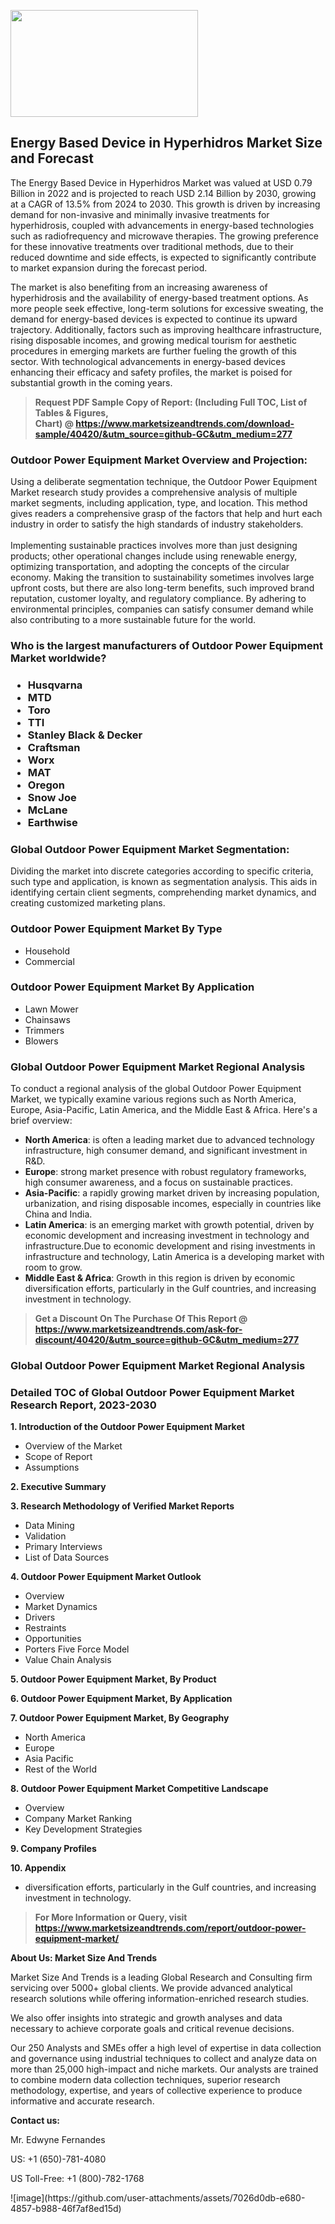 <p><img class="alignnone size-medium wp-image-20088" src="https://ffe5etoiles.com/wp-content/uploads/2024/12/MST1-300x171.png" alt="" width="300" height="171" /></p><h2>Energy Based Device in Hyperhidros Market Size and Forecast</h2><p>The Energy Based Device in Hyperhidros Market was valued at USD 0.79 Billion in 2022 and is projected to reach USD 2.14 Billion by 2030, growing at a CAGR of 13.5% from 2024 to 2030. This growth is driven by increasing demand for non-invasive and minimally invasive treatments for hyperhidrosis, coupled with advancements in energy-based technologies such as radiofrequency and microwave therapies. The growing preference for these innovative treatments over traditional methods, due to their reduced downtime and side effects, is expected to significantly contribute to market expansion during the forecast period.</p><p>The market is also benefiting from an increasing awareness of hyperhidrosis and the availability of energy-based treatment options. As more people seek effective, long-term solutions for excessive sweating, the demand for energy-based devices is expected to continue its upward trajectory. Additionally, factors such as improving healthcare infrastructure, rising disposable incomes, and growing medical tourism for aesthetic procedures in emerging markets are further fueling the growth of this sector. With technological advancements in energy-based devices enhancing their efficacy and safety profiles, the market is poised for substantial growth in the coming years.</p></p><blockquote id="" class=""><strong>Request PDF Sample Copy of Report: (Including Full TOC, List of Tables &amp; Figures, Chart)&nbsp;@&nbsp;<strong><a href="https://www.marketsizeandtrends.com/download-sample/40420/&utm_source=github-GC&utm_medium=277" target="_blank">https://www.marketsizeandtrends.com/download-sample/40420/&utm_source=github-GC&utm_medium=277</a></strong></strong></blockquote><h3 id="" class="">Outdoor Power Equipment Market&nbsp;Overview and Projection:</h3><p id="" class="">Using a deliberate segmentation technique, the Outdoor Power Equipment Market research study provides a comprehensive analysis of multiple market segments, including application, type, and location. This method gives readers a comprehensive grasp of the factors that help and hurt each industry in order to satisfy the high standards of industry stakeholders. <br /> <br />Implementing sustainable practices involves more than just designing products; other operational changes include using renewable energy, optimizing transportation, and adopting the concepts of the circular economy. Making the transition to sustainability sometimes involves large upfront costs, but there are also long-term benefits, such improved brand reputation, customer loyalty, and regulatory compliance. By adhering to environmental principles, companies can satisfy consumer demand while also contributing to a more sustainable future for the world.</p><h3 id="" class="">Who is the largest manufacturers of&nbsp;Outdoor Power Equipment Market worldwide?</h3><h3 class=""><p><ul><li>Husqvarna </li><li> MTD </li><li> Toro </li><li> TTI </li><li> Stanley Black & Decker </li><li> Craftsman </li><li> Worx </li><li> MAT </li><li> Oregon </li><li> Snow Joe </li><li> McLane </li><li> Earthwise</li></ul></p></h3><h3 id="" class="">Global&nbsp;Outdoor Power Equipment Market Segmentation:</h3><p id="" class="">Dividing the market into discrete categories according to specific criteria, such type and application, is known as segmentation analysis. This aids in identifying certain client segments, comprehending market dynamics, and creating customized marketing plans.</p><h3 id="" class="">Outdoor Power Equipment Market&nbsp;By Type</h3><p><p><ul><li>Household </li><li> Commercial</p></li></ul></p></p><h3 id="" class="">Outdoor Power Equipment Market&nbsp;By Application</h3><p class=""><p><ul><li>Lawn Mower </li><li> Chainsaws </li><li> Trimmers </li><li> Blowers</li></ul></p></p><h3 id="" class="">Global Outdoor Power Equipment Market Regional Analysis</h3><p id="" class="">To conduct a regional analysis of the global Outdoor Power Equipment Market, we typically examine various regions such as North America, Europe, Asia-Pacific, Latin America, and the Middle East &amp; Africa. Here's a brief overview:</p><ul><li><strong>North America</strong>: is often a leading market due to advanced technology infrastructure, high consumer demand, and significant investment in R&amp;D.</li><li><strong>Europe</strong>: strong market presence with robust regulatory frameworks, high consumer awareness, and a focus on sustainable practices.</li><li><strong>Asia-Pacific</strong>: a rapidly growing market driven by increasing population, urbanization, and rising disposable incomes, especially in countries like China and India.</li><li><strong>Latin America</strong>: is an emerging market with growth potential, driven by economic development and increasing investment in technology and infrastructure.Due to economic development and rising investments in infrastructure and technology, Latin America is a developing market with room to grow.</li><li><strong>Middle East &amp; Africa</strong>: Growth in this region is driven by economic diversification efforts, particularly in the Gulf countries, and increasing investment in technology.</li></ul><blockquote id="" class=""><strong>Get a Discount On The Purchase Of This Report @ <strong><a href="https://www.marketsizeandtrends.com/ask-for-discount/40420/&utm_source=github-GC&utm_medium=277" target="_blank">https://www.marketsizeandtrends.com/ask-for-discount/40420/&utm_source=github-GC&utm_medium=277</a></strong></strong></blockquote><h3 id="" class="">Global Outdoor Power Equipment Market Regional Analysis</h3><h3 id="" class="">Detailed TOC of Global Outdoor Power Equipment Market Research Report, 2023-2030</h3><p id="" class=""><strong>1. Introduction of the Outdoor Power Equipment Market</strong></p><ul><li>Overview of the Market</li><li>Scope of Report</li><li>Assumptions</li></ul><p id="" class=""><strong>2. Executive Summary</strong></p><p id="" class=""><strong>3. Research Methodology of Verified Market Reports</strong></p><ul><li>Data Mining</li><li>Validation</li><li>Primary Interviews</li><li>List of Data Sources</li></ul><p id="" class=""><strong>4. Outdoor Power Equipment Market Outlook</strong></p><ul><li>Overview</li><li>Market Dynamics</li><li>Drivers</li><li>Restraints</li><li>Opportunities</li><li>Porters Five Force Model</li><li>Value Chain Analysis</li></ul><p id="" class=""><strong>5. Outdoor Power Equipment Market, By Product</strong></p><p id="" class=""><strong>6. Outdoor Power Equipment Market, By Application</strong></p><p id="" class=""><strong>7. Outdoor Power Equipment Market, By Geography</strong></p><ul><li>North America</li><li>Europe</li><li>Asia Pacific</li><li>Rest of the World</li></ul><p id="" class=""><strong>8. Outdoor Power Equipment Market Competitive Landscape</strong></p><ul><li>Overview</li><li>Company Market Ranking</li><li>Key Development Strategies</li></ul><p id="" class=""><strong>9. Company Profiles</strong></p><p id="" class=""><strong>10. Appendix</strong></p><ul><li>diversification efforts, particularly in the Gulf countries, and increasing investment in technology.</li></ul><blockquote id="" class=""><strong>For More Information or Query, visit <strong><strong><a href="https://www.marketsizeandtrends.com/report/outdoor-power-equipment-market/" target="_blank">https://www.marketsizeandtrends.com/report/outdoor-power-equipment-market/</a></strong></strong></strong></blockquote><p id="" class=""><strong>About Us: Market Size And Trends</strong></p><p id="" class="">Market Size And Trends is a leading Global Research and Consulting firm servicing over 5000+ global clients. We provide advanced analytical research solutions while offering information-enriched research studies.</p><p id="" class="">We also offer insights into strategic and growth analyses and data necessary to achieve corporate goals and critical revenue decisions.</p><p id="" class="">Our 250 Analysts and SMEs offer a high level of expertise in data collection and governance using industrial techniques to collect and analyze data on more than 25,000 high-impact and niche markets. Our analysts are trained to combine modern data collection techniques, superior research methodology, expertise, and years of collective experience to produce informative and accurate research.</p><p id="" class=""><strong>Contact us:</strong></p><p id="" class="">Mr. Edwyne Fernandes</p><p id="" class="">US: +1 (650)-781-4080</p><p id="" class="">US Toll-Free: +1 (800)-782-1768</p>
![image](https://github.com/user-attachments/assets/7026d0db-e680-4857-b988-46f7af8ed15d)
